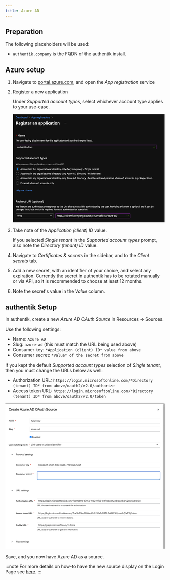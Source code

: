 ```yaml
---
title: Azure AD
---
```


## Preparation

The following placeholders will be used:

- `authentik.company` is the FQDN of the authentik install.

## Azure setup

1. Navigate to [portal.azure.com](https://portal.azure.com), and open the *App registration* service
2. Register a new application

    Under *Supported account types*, select whichever account type applies to your use-case.

    ![](./aad_01.png)
3. Take note of the *Application (client) ID* value.

    If you selected *Single tenant* in the *Supported account types* prompt, also note the *Directory (tenant) ID* value.
4. Navigate to *Certificates & secrets* in the sidebar, and to the *Client secrets* tab.
5. Add a new secret, with an identifier of your choice, and select any expiration. Currently the secret in authentik has to be rotated manually or via API, so it is recommended to choose at least 12 months.
6. Note the secret's value in the *Value* column.

## authentik Setup

In authentik, create a new *Azure AD OAuth Source* in Resources -> Sources.

Use the following settings:

- Name: `Azure AD`
- Slug: `azure-ad` (this must match the URL being used above)
- Consumer key: `*Application (client) ID* value from above`
- Consumer secret: `*Value* of the secret from above`

If you kept the default *Supported account types* selection of *Single tenant*, then you must change the URLs below as well:

- Authorization URL: `https://login.microsoftonline.com/*Directory (tenant) ID* from above/oauth2/v2.0/authorize`
- Access token URL: `https://login.microsoftonline.com/*Directory (tenant) ID* from above/oauth2/v2.0/token`

![](./authentik_01.png)

Save, and you now have Azure AD as a source.

:::note
For more details on how-to have the new source display on the Login Page see [here](../index).
:::
